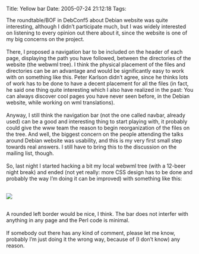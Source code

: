 Title: Yellow bar
Date: 2005-07-24 21:12:18
Tags: 

<p>The roundtable/BOF in DebConf5 about Debian website was quite
interesting, although I didn&#8217;t participate much, but I was widely
interested on listening to every opinion out there about it, since the
website is one of my big concerns on the project.<br/><br/>
There, I proposed a navigation bar to be included on the header of each
page, displaying the path you have followed, between the directories of
the website (the webwml tree). I think the physical placement of the
files and directories can be an advantage and would be significantly
easy to work with on something like this. Peter Karlson didn&#8217;t agree,
since he thinks lots of work has to be done to have a decent placement
for all the files (in fact, he said one thing quite interesting which I
also have realized in the past: You can always discover cool pages you
have never seen before, in the Debian website, while working on wml
translations).<br/><br/>
Anyway, I still think the navigation bar (not the one called navbar,
already used) can be a good and interesting thing to start playing
with, it probably could give the www team the reason to begin
reorganization of the files on the tree. And well, the biggest concern
on the people attending the talks around Debian website was usability,
and this is my very first small step towards real answers. I still have
to bring this to the discussion on the mailing list, though.<br/><br/>
So, last night I started hacking a bit my local webwml tree (with a
12-beer night break) and ended (not yet really: more CSS design has to
be done and probably the way I&#8217;m doing it can be improved) with
something like this:<br/><br/></p>
<a target="_blank" href="http://nipl.net/%7Edamog/images/lil-yellow-bar.png"><img vspace="0" hspace="0" border="0" src="http://nipl.net/~damog/images/lil-lil-yellow-bar.png"/></a><br/><br/><p>
A rounded left border would be nice, I think. The bar does not interfer with anything in any page and the Perl code is minimal.<br/><br/>
If somebody out there has any kind of comment, please let me know,
probably I&#8217;m just doing it the wrong way, because of (I don&#8217;t know) any
reason.<br/><br/><br/><br/></p>
